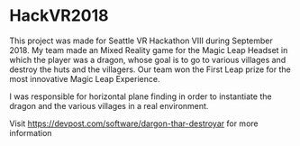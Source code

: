 # HackVR2018

This project was made for Seattle VR Hackathon VIII during September 2018. My team made an Mixed Reality game for the Magic Leap Headset in which the player was a dragon, whose goal is to go to various villages and destroy the huts and the villagers. Our team won the First Leap prize for the most innovative Magic Leap Experience.

I was responsible for horizontal plane finding in order to instantiate the dragon and the various villages in a real environment. 

Visit https://devpost.com/software/dargon-thar-destroyar for more information
